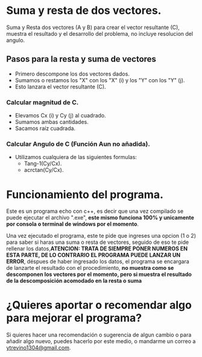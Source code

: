 # Suma y resta de dos vectores.
Suma y Resta dos vectores (A y B) para crear el vector resultante (C), muestra el resultado y el desarrollo del problema, no incluye resolucion del angulo.

## Pasos para la resta y suma de vectores
- Primero descompone los dos vectores dados.
- Sumamos o restamos los "X" con los "X" (i) y los "Y" con los "Y" (j).
- Esto lanzara el vector resultante (C).

### Calcular magnitud de C.
- Elevamos Cx (i) y Cy (j) al cuadrado.
- Sumamos ambas cantidades.
- Sacamos raíz cuadrada.

### Calcular Angulo de C (Función Aun no añadida).
- Utilizamos cualquiera de las siguientes formulas:
  - Tang-1(Cy/Cx).
  - acrctan(Cy/Cx).

# Funcionamiento del programa.
Este es un programa echo con c++, es decir que una vez compilado se puede ejecutar el archivo ".exe", **este mismo funciona 100% y unicamente por consola o terminal de windows por el momento**.

Una vez ejecutado el programa, este te pide que ingreses una opcion (1 o 2) para saber si haras una suma o resta de vectores, seguido de eso te pide rellenar los datos,**ATENCION: TRATA DE SIEMPRE PONER NUMEROS EN ESTA PARTE, DE LO CONTRARIO EL PROGRAMA PUEDE LANZAR UN ERROR**, déspues de haber ingresado los datos, el programa se encargara de lanzarte el resultado con el procedimiento, **no muestra como se descomponen los vectores por el momento, pero si muestra el resultado de la descomposición acomodado en la resta o suma**

# ¿Quieres aportar o recomendar algo para mejorar el programa?
Si quieres hacer una recomendación o sugerencia de algun cambio o para añadir algo nuevo, puedes hacerlo por este medio, o mandarme un correo a ytrevino1304@gmail.com.
